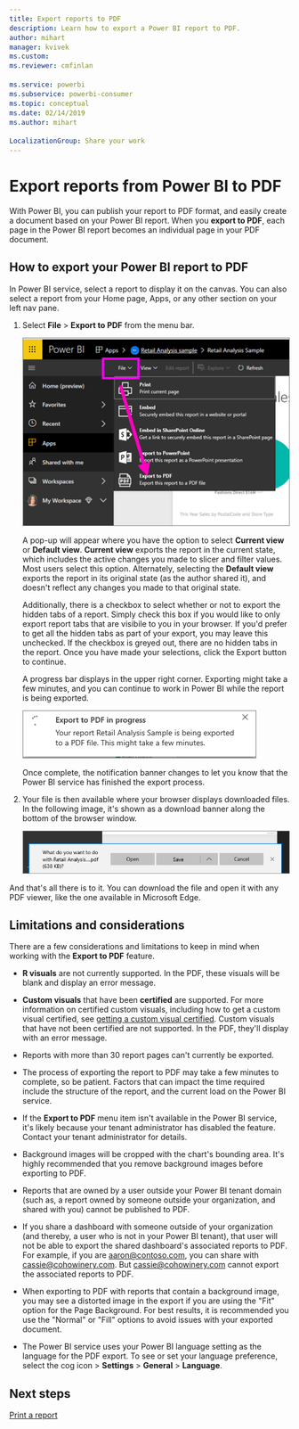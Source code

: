 ```yaml
---
title: Export reports to PDF
description: Learn how to export a Power BI report to PDF.
author: mihart
manager: kvivek
ms.custom:  
ms.reviewer: cmfinlan

ms.service: powerbi
ms.subservice: powerbi-consumer
ms.topic: conceptual
ms.date: 02/14/2019
ms.author: mihart

LocalizationGroup: Share your work
---
```

# Export reports from Power BI to PDF
With Power BI, you can publish your report to PDF format, and easily create a document based on your Power BI report. When you **export to PDF**, each page in the Power BI report becomes an individual page in your PDF document.

## How to export your Power BI report to PDF
In Power BI service, select a report to display it on the canvas. You can also select a report from your Home page, Apps, or any other section on your left nav pane.

1. Select **File** > **Export to PDF** from the menu bar.

    ![Select File from the menubar, arrow pointing to Export to PDF](media/end-user-pdf/power-bi-export-pdf.png)

    A pop-up will appear where you have the option to select **Current view** or **Default view**.  **Current view** exports the report in the current state, which includes the active changes you made to slicer and filter values.  Most users select this option.  Alternately, selecting the **Default view** exports the report in its original state (as the author shared it), and doesn't reflect any changes you made to that original state.
    
    Additionally, there is a checkbox to select whether or not to export the hidden tabs of a report.  Simply check this box if you would like to only export report tabs that are visibile to you in your browser.  If you'd prefer to get all the hidden tabs as part of your export, you may leave this unchecked.  If the checkbox is greyed out, there are no hidden tabs in the report.  Once you have made your selections, click the Export button to continue.
    
    A progress bar displays in the upper right corner. Exporting might take a few minutes, and you can continue to work in Power BI while the report is being exported.

    ![Export progress message](media/end-user-pdf/power-bi-export-message.png)

    Once complete, the notification banner changes to let you know that the Power BI service has finished the export process.

2. Your file is then available where your browser displays downloaded files. In the following image, it's shown as a download banner along the bottom of the browser window.

    ![Downloaded file location](media/end-user-pdf/power-bi-save-file.png)

And that's all there is to it. You can download the file and open it with any PDF viewer, like the one available in Microsoft Edge.


## Limitations and considerations
There are a few considerations and limitations to keep in mind when working with the **Export to PDF** feature.

* **R visuals** are not currently supported. In the PDF, these visuals will be blank and display an error message.  

* **Custom visuals** that have been **certified** are supported. For more information on certified custom visuals, including how to get a custom visual certified, see [getting a custom visual certified](../power-bi-custom-visuals-certified.md). Custom visuals that have not been certified are not supported. In the PDF, they'll display with an error message.   

* Reports with more than 30 report pages can't currently be exported.

* The process of exporting the report to PDF may take a few minutes to complete, so be patient. Factors that can impact the time required include the structure of the report, and the current load on the Power BI service.

* If the **Export to PDF** menu item isn't available in the Power BI service, it's likely because your tenant administrator has disabled the feature. Contact your tenant administrator for details.

* Background images will be cropped with the chart's bounding area. It's highly recommended that you remove background images before exporting to PDF.

* Reports that are owned by a user outside your Power BI tenant domain (such as, a report owned by someone outside your organization, and shared with you) cannot be published to PDF.

* If you share a dashboard with someone outside of your organization (and thereby, a user who is not in your Power BI tenant), that user will not be able to export the shared dashboard's associated reports to PDF. For example, if you are aaron@contoso.com, you can share with cassie@cohowinery.com. But cassie@cohowinery.com cannot export the associated reports to PDF.

* When exporting to PDF with reports that contain a background image, you may see a distorted image in the export if you are using the "Fit" option for the Page Background.  For best results, it is recommended you use the "Normal" or "Fill" options to avoid issues with your exported document.

* The Power BI service uses your Power BI language setting as the language for the PDF export. To see or set your language preference, select the cog icon > **Settings** > **General** > **Language**.

## Next steps
[Print a report](end-user-print.md)
